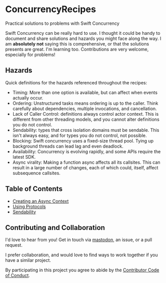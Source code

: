 # ConcurrencyRecipes
Practical solutions to problems with Swift Concurrency

Swift Concurrency can be really hard to use. I thought it could be handy to document and share solutions and hazards you might face along the way. I am **absolutely not** saying this is comprehensive, or that the solutions presents are great. I'm learning too. Contributions are very welcome, especially for problems!

## Hazards

Quick definitions for the hazards referenced throughout the recipes:

- Timing: More than one option is available, but can affect when events actually occur.
- Ordering: Unstructured tasks means ordering is up to the caller. Think carefully about dependencies, multiple invocations, and cancellation.
- Lack of Caller Control: definitions always control actor context. This is different from other threading models, and you cannot alter definitions you do not control.
- Sendability: types that cross isolation domains must be sendable. This isn't always easy, and for types you do not control, not possible.
- Blocking: Swift concurrency uses a fixed-size thread pool. Tying up background threads can lead lag and even deadlock.
- Availability: Concurrency is evolving rapidly, and some APIs require the latest SDK.
- Async virality: Making a function async affects all its callsites. This can result in a large number of changes, each of which could, itself, affect subsequence callsites.

## Table of Contents

- [Creating an Async Context](Recipes/AsyncContext.md)
- [Using Protocols](Recipes/Protocols.md)
- [Sendability](Recipes/Sendability.md)

## Contributing and Collaboration

I'd love to hear from you! Get in touch via [mastodon](https://mastodon.social/@mattiem), an issue, or a pull request.

I prefer collaboration, and would love to find ways to work together if you have a similar project.

By participating in this project you agree to abide by the [Contributor Code of Conduct](CODE_OF_CONDUCT.md).

